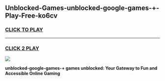 
## Unblocked-Games-unblocked-google-games-+-Play-Free-ko6cv
<h3>
<a href="https://premium76.site?title=unblocked-google-games-+&ref=20A">CLICK TO PLAY</a></h3>
<hr>

<h3>
<a href="https://premium76.site?title=unblocked-google-games-+&ref=20A">CLICK 2 PLAY</a>
  
</h3>

<a href="https://premium76.site?title=unblocked-google-games-+&ref=20A"><img src="https://clearcache.store/games.png"></a>


**unblocked-google-games-+ games unblocked: Your Gateway to Fun and Accessible Online Gaming**
